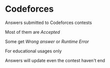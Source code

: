 # Codeforces

Answers submitted to Codeforces contests

Most of them are _Accepted_

Some get _Wrong answer_ or _Runtime Error_

For educational usages only

Answers will update even the contest haven't end
